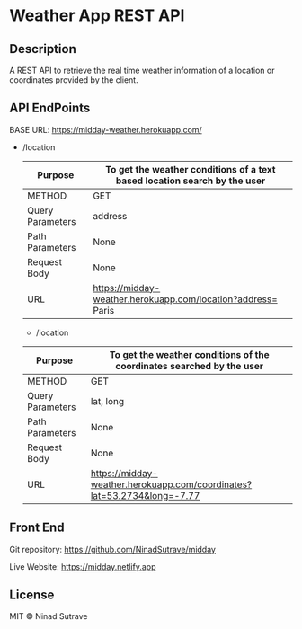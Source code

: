 # Weather App REST API

## Description

A REST API to retrieve the real time weather information of a location or coordinates provided by the client.

## API EndPoints

BASE URL: https://midday-weather.herokuapp.com/

- /location

  | Purpose          | To get the weather conditions of a text based location search by the user |
  | ---------------- | ------------------------------------------------------------------------- |
  | METHOD           | GET                                                                       |
  | Query Parameters | address                                                                   |
  | Path Parameters  | None                                                                      |
  | Request Body     | None                                                                      |
  | URL              | https://midday-weather.herokuapp.com/location?address= Paris              |

  - /location

  | Purpose          | To get the weather conditions of the coordinates searched by the user   |
  | ---------------- | ----------------------------------------------------------------------- |
  | METHOD           | GET                                                                     |
  | Query Parameters | lat, long                                                               |
  | Path Parameters  | None                                                                    |
  | Request Body     | None                                                                    |
  | URL              | https://midday-weather.herokuapp.com/coordinates?lat=53.2734&long=-7.77 |
  
## Front End

Git repository: https://github.com/NinadSutrave/midday

Live Website: https://midday.netlify.app

## License

MIT © Ninad Sutrave
